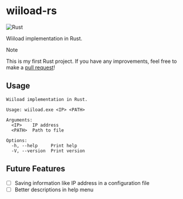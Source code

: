 # wiiload-rs

![Rust](https://github.com/st0rmw1ndz/wiiload-rs/workflows/Rust/badge.svg)

Wiiload implementation in Rust.

> [!NOTE]
> This is my first Rust project. If you have any improvements, feel free to make a [pull request](https://github.com/st0rmw1ndz/wiiload-rs/pulls)!

## Usage

```
Wiiload implementation in Rust.

Usage: wiiload.exe <IP> <PATH>

Arguments:
  <IP>    IP address
  <PATH>  Path to file

Options:
  -h, --help     Print help
  -V, --version  Print version
```

## Future Features

- [ ] Saving information like IP address in a configuration file
- [ ] Better descriptions in help menu
